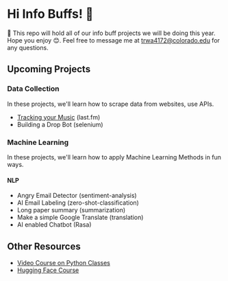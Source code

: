 # Hi Info Buffs! 👋

🎯 This repo will hold all of our info buff projects we will be doing this year. Hope you enjoy 😊. Feel free to message me at trwa4172@colorado.edu for any questions.
 
## Upcoming Projects

### Data Collection

In these projects, we'll learn how to scrape data from websites, use APIs.

- [Tracking your Music](https://github.com/TrevorW-code/Info-Buffs/tree/main/song_tracking) (last.fm)
- Building a Drop Bot (selenium)

### Machine Learning

In these projects, we'll learn how to apply Machine Learning Methods in fun ways.

#### NLP
- Angry Email Detector (sentiment-analysis)
- AI Email Labeling (zero-shot-classification)
- Long paper summary (summarization)
- Make a simple Google Translate (translation)
- AI enabled Chatbot (Rasa)

## Other Resources

- [Video Course on Python Classes](https://www.youtube.com/watch?v=ZDa-Z5JzLYM&list=PL-osiE80TeTsqhIuOqKhwlXsIBIdSeYtc)
- [Hugging Face Course](https://huggingface.co/course/chapter1/1)

